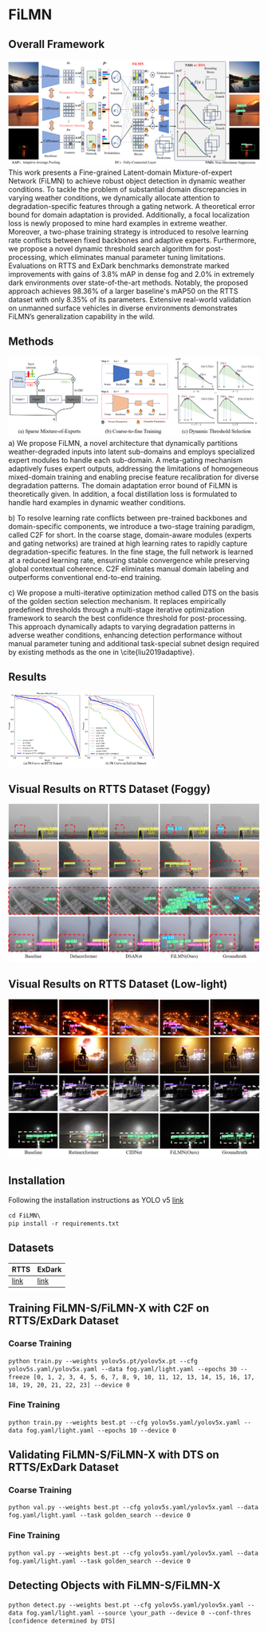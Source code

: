 # FiLMN
## Overall Framework
![](https://raw.githubusercontent.com/Newj596/FiLMN/main/imgs/framework3.png)
This work presents a Fine-grained Latent-domain Mixture-of-expert Network (FiLMN) to achieve robust object detection in dynamic weather conditions.  To tackle the problem of substantial domain discrepancies in varying weather conditions, we dynamically allocate attention to degradation-specific features through a gating network. A theoretical error bound for domain adaptation is provided. Additionally, a focal localization loss is newly proposed to mine hard examples in extreme weather. Moreover, a two-phase training strategy is introduced to resolve learning rate conflicts between fixed backbones and adaptive experts. Furthermore, we propose a novel dynamic threshold search algorithm for post-processing, which eliminates manual parameter tuning limitations. Evaluations on RTTS and ExDark benchmarks demonstrate marked improvements with gains of 3.8% mAP in dense fog and 2.0% in extremely dark environments over state-of-the-art methods. Notably, the proposed approach achieves 98.36% of a larger baseline's mAP50 on the RTTS dataset with only 8.35% of its parameters. Extensive real-world validation on unmanned surface vehicles in diverse environments demonstrates FiLMN’s generalization capability in the wild.
## Methods
![](https://raw.githubusercontent.com/Newj596/FiLMN/main/imgs/methods.png)
a) We propose FiLMN, a novel architecture that dynamically partitions weather-degraded inputs into latent sub-domains and employs specialized expert modules to handle each sub-domain. A meta-gating mechanism adaptively fuses expert outputs, addressing the limitations of homogeneous mixed-domain training and enabling precise feature recalibration for diverse degradation patterns. The domain adaptation error bound of FiLMN is theoretically given. In addition, a focal distillation loss is formulated to handle hard examples in dynamic weather conditions.

b) To resolve learning rate conflicts between pre-trained backbones and domain-specific components, we introduce a two-stage training paradigm, called C2F for short. In the coarse stage, domain-aware modules (experts and gating networks) are trained at high learning rates to rapidly capture degradation-specific features. In the fine stage, the full network is learned at a reduced learning rate, ensuring stable convergence while preserving global contextual coherence. C2F eliminates manual domain labeling and outperforms conventional end-to-end training.

c) We propose a multi-iterative optimization method called DTS on the basis of the golden section selection mechanism. It replaces empirically predefined thresholds through a multi-stage iterative optimization framework to search the best confidence threshold for post-processing. This approach dynamically adapts to varying degradation patterns in adverse weather conditions, enhancing detection performance without manual parameter tuning and additional task-special subnet design required by existing methods as the one in \cite{liu2019adaptive}.
## Results
<img src="https://raw.githubusercontent.com/Newj596/FiLMN/main/imgs/prs.png" height="150" width="auto">

## Visual Results on RTTS Dataset (Foggy)
![](https://raw.githubusercontent.com/Newj596/FiLMN/main/imgs/fog_result.png)
## Visual Results on RTTS Dataset (Low-light)
![](https://raw.githubusercontent.com/Newj596/FiLMN/main/imgs/dark_result.png)

##  Installation
Following the installation instructions as YOLO v5 [link](https://github.com/ultralytics/yolov5) 
```
cd FiLMN\
pip install -r requirements.txt
```
##  Datasets

| RTTS      | ExDark      |
|------------|------------|
| [link](https://pan.baidu.com/s/1IYkX2B31rSkji55-12TZVg?pwd=yba2) | [link](https://pan.baidu.com/s/1alIMr8ReBvQStX8Mk3VCsg?pwd=7wit) |

##  Training FiLMN-S/FiLMN-X with C2F on RTTS/ExDark Dataset
### Coarse Training
```
python train.py --weights yolov5s.pt/yolov5x.pt --cfg yolov5s.yaml/yolov5x.yaml --data fog.yaml/light.yaml --epochs 30 --freeze [0, 1, 2, 3, 4, 5, 6, 7, 8, 9, 10, 11, 12, 13, 14, 15, 16, 17, 18, 19, 20, 21, 22, 23] --device 0
```
### Fine Training
```
python train.py --weights best.pt --cfg yolov5s.yaml/yolov5x.yaml --data fog.yaml/light.yaml --epochs 10 --device 0
```

##  Validating FiLMN-S/FiLMN-X with DTS on RTTS/ExDark Dataset
### Coarse Training
```
python val.py --weights best.pt --cfg yolov5s.yaml/yolov5x.yaml --data fog.yaml/light.yaml --task golden_search --device 0
```
### Fine Training
```
python val.py --weights best.pt --cfg yolov5s.yaml/yolov5x.yaml --data fog.yaml/light.yaml --task golden_search --device 0
```

##  Detecting Objects with FiLMN-S/FiLMN-X
```
python detect.py --weights best.pt --cfg yolov5s.yaml/yolov5x.yaml --data fog.yaml/light.yaml --source \your_path --device 0 --conf-thres [confidence determined by DTS]
```

